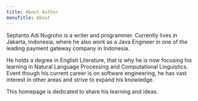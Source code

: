 ```yaml
---
title: About Author
menuTitle: About
---
```


Septanto Adi Nugroho is a writer and programmer. Currently lives in Jakarta, Indonesia, where he also work as a Java Engineer in one of the leading payment gateway company in Indonesia.

He holds a degree in English Literature, that is why he is now focusing his learning in Natural Language Processing and Computational Linguistics. Event though his current career is on software engineering, he has vast interest in other areas and strive to expand his knowledge.

This homepage is dedicated to share his learning and ideas.